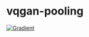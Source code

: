 # vqgan-pooling

[![Gradient](https://assets.paperspace.io/img/gradient-badge.svg)](https://console.paperspace.com/github/mjmaurer/vqgan-pooling/blob/main/notebook.ipynb)
